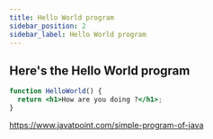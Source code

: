 ```yaml
---
title: Hello World program
sidebar_position: 2
sidebar_label: Hello World program
---
```


## Here's the Hello World program

```jsx title="src/components/HelloDocusaurus.js"
function HelloWorld() {
  return <h1>How are you doing ?</h1>;
}
```

https://www.javatpoint.com/simple-program-of-java
